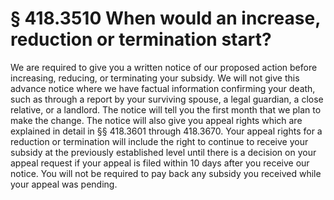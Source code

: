 # § 418.3510   When would an increase, reduction or termination start?

We are required to give you a written notice of our proposed action before increasing, reducing, or terminating your subsidy. We will not give this advance notice where we have factual information confirming your death, such as through a report by your surviving spouse, a legal guardian, a close relative, or a landlord. The notice will tell you the first month that we plan to make the change. The notice will also give you appeal rights which are explained in detail in §§ 418.3601 through 418.3670. Your appeal rights for a reduction or termination will include the right to continue to receive your subsidy at the previously established level until there is a decision on your appeal request if your appeal is filed within 10 days after you receive our notice. You will not be required to pay back any subsidy you received while your appeal was pending.




